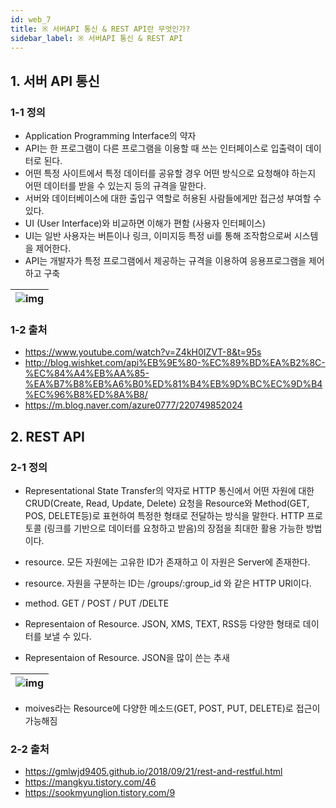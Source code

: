 ```yaml
---
id: web_7
title: ※ 서버API 통신 & REST API란 무엇인가?
sidebar_label: ※ 서버API 통신 & REST API
---
```


## 1. 서버 API 통신

### 1-1 정의

-   Application Programming Interface의 약자
-   API는 한 프로그램이 다른 프로그램을 이용할 때 쓰는 인터페이스로 입출력이 데이터로 된다.
-   어떤 특정 사이트에서 특정 데이터를 공유할 경우 어떤 방식으로 요청해야 하는지 어떤 데이터를 받을 수 있는지 등의 규격을 말한다.
-   서버와 데이터베이스에 대한 출입구 역할로 허용된 사람들에게만 접근성 부여할 수 있다.
-   UI (User Interface)와 비교하면 이해가 편함 (사용자 인터페이스)
-   UI는 일반 사용자는 버튼이나 링크, 이미지등 특정 ui를 통해 조작함으로써 시스템을 제어한다.
-   API는 개발자가 특정 프로그램에서 제공하는 규격을 이용하여 응용프로그램을 제어하고 구축

| ![img](/img/web/web_8_1.png) |
| ---------------------------- |


### 1-2 출처

-   https://www.youtube.com/watch?v=Z4kH0IZVT-8&t=95s
-   http://blog.wishket.com/api%EB%9E%80-%EC%89%BD%EA%B2%8C-%EC%84%A4%EB%AA%85-%EA%B7%B8%EB%A6%B0%ED%81%B4%EB%9D%BC%EC%9D%B4%EC%96%B8%ED%8A%B8/
-   https://m.blog.naver.com/azure0777/220749852024

## 2. REST API

### 2-1 정의

-   Representational State Transfer의 약자로 HTTP 통신에서 어떤 자원에 대한 CRUD(Create, Read, Update, Delete) 요청을 Resource와 Method(GET, POS, DELETE등)로 표현하여 특정한 형태로 전달하는 방식을 말한다. HTTP 프로토콜 (링크를 기반으로 데이터를 요청하고 받음)의 장점을 최대한 활용 가능한 방법이다.

-   resource. 모든 자원에는 고유한 ID가 존재하고 이 자원은 Server에 존재한다.
-   resource. 자원을 구분하는 ID는 /groups/:group_id 와 같은 HTTP URI이다.
-   method. GET / POST / PUT /DELTE
-   Representaion of Resource. JSON, XMS, TEXT, RSS등 다양한 형태로 데이터를 보낼 수 있다.
-   Representaion of Resource. JSON을 많이 쓴는 추새

| ![img](/img/web/web_8_2.png) |
| ---------------------------- |


-   moives라는 Resource에 다양한 메소드(GET, POST, PUT, DELETE)로 접근이 가능해짐

### 2-2 출처

-   https://gmlwjd9405.github.io/2018/09/21/rest-and-restful.html
-   https://mangkyu.tistory.com/46
-   https://sookmyunglion.tistory.com/9
